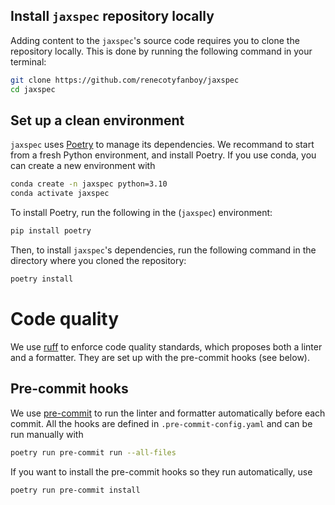 ## Install `jaxspec` repository locally

Adding content to the `jaxspec`'s source code requires you to clone the repository locally. This is done by running the
following command in your terminal:

``` bash
git clone https://github.com/renecotyfanboy/jaxspec
cd jaxspec
```

## Set up a clean environment

`jaxspec` uses [Poetry](https://python-poetry.org/) to manage its dependencies. We recommand to start from a fresh
Python environment, and install Poetry. If you use conda, you can create a new environment with

``` bash
conda create -n jaxspec python=3.10
conda activate jaxspec
```

To install Poetry, run the following in the (`jaxspec`) environment:

``` bash
pip install poetry
```

Then, to install `jaxspec`'s dependencies, run the following command in the directory where you cloned the repository:

``` bash
poetry install
```

# Code quality

We use [ruff](https://docs.astral.sh/ruff/) to enforce code quality standards, which proposes both a linter and a
formatter. They are set up with the pre-commit hooks (see below).

## Pre-commit hooks

We use [pre-commit](https://pre-commit.com/) to run the linter and formatter automatically before each commit.
All the hooks are defined in `.pre-commit-config.yaml` and can be run manually with

``` bash
poetry run pre-commit run --all-files
```

If you want to install the pre-commit hooks so they run automatically, use

``` bash
poetry run pre-commit install
```